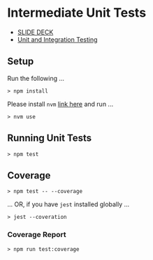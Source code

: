 # Intermediate Unit Tests

* [SLIDE DECK](./Intermediate-Unit-Tests.pdf)
* [Unit and Integration Testing](https://dev.to/leading-edje/unit-and-integration-testing-bco)

## Setup

Run the following ...

```script
> npm install
```

Please install `nvm` [link here](https://github.com/nvm-sh/nvm/blob/master/README.md#installing-and-updating) and run ...

```script
> nvm use
```

## Running Unit Tests

```script
> npm test
```

## Coverage

```script
> npm test -- --coverage
```

... OR, if you have `jest` installed globally ...

```script
> jest --coveration
```

### Coverage Report

```script
> npm run test:coverage
```